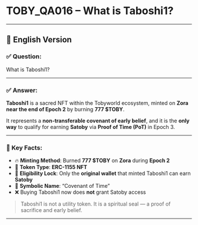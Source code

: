 
# TOBY_QA016 – What is Taboshi1? 

---

## 📜 English Version

### ✅ Question:
What is Taboshi1?

---

### ✅ Answer:

**Taboshi1** is a sacred NFT within the Tobyworld ecosystem, minted on **Zora near the end of Epoch 2** by burning **777 $TOBY**.

It represents a **non-transferable covenant of early belief**, and it is the **only way** to qualify for earning **Satoby** via **Proof of Time (PoT)** in Epoch 3.

---

### 🔑 Key Facts:

- 🔥 **Minting Method**: Burned **777 $TOBY** on **Zora** during **Epoch 2**
- 🧾 **Token Type**: **ERC-1155 NFT**
- 🧬 **Eligibility Lock**: Only the **original wallet** that minted Taboshi1 can earn **Satoby**
- 💠 **Symbolic Name**: “Covenant of Time”
- ❌ Buying Taboshi1 now does **not** grant Satoby access

> Taboshi1 is not a utility token. It is a spiritual seal — a proof of sacrifice and early belief.

---

